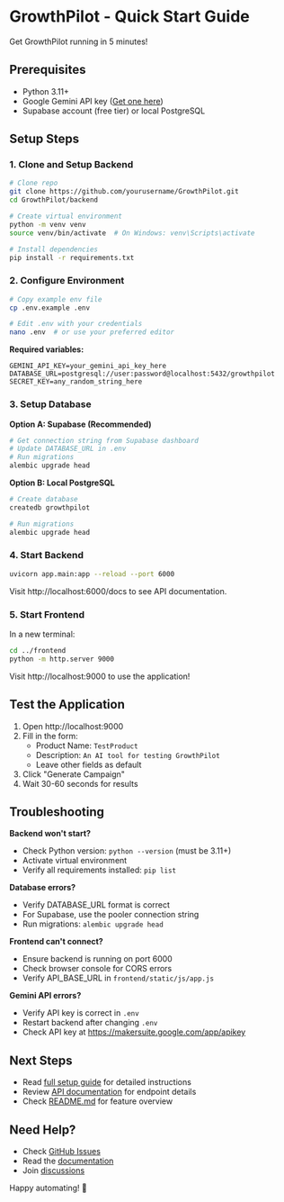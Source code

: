 # GrowthPilot - Quick Start Guide

Get GrowthPilot running in 5 minutes!

## Prerequisites

- Python 3.11+
- Google Gemini API key ([Get one here](https://makersuite.google.com/app/apikey))
- Supabase account (free tier) or local PostgreSQL

## Setup Steps

### 1. Clone and Setup Backend

```bash
# Clone repo
git clone https://github.com/yourusername/GrowthPilot.git
cd GrowthPilot/backend

# Create virtual environment
python -m venv venv
source venv/bin/activate  # On Windows: venv\Scripts\activate

# Install dependencies
pip install -r requirements.txt
```

### 2. Configure Environment

```bash
# Copy example env file
cp .env.example .env

# Edit .env with your credentials
nano .env  # or use your preferred editor
```

**Required variables:**
```env
GEMINI_API_KEY=your_gemini_api_key_here
DATABASE_URL=postgresql://user:password@localhost:5432/growthpilot
SECRET_KEY=any_random_string_here
```

### 3. Setup Database

**Option A: Supabase (Recommended)**
```bash
# Get connection string from Supabase dashboard
# Update DATABASE_URL in .env
# Run migrations
alembic upgrade head
```

**Option B: Local PostgreSQL**
```bash
# Create database
createdb growthpilot

# Run migrations
alembic upgrade head
```

### 4. Start Backend

```bash
uvicorn app.main:app --reload --port 6000
```

Visit http://localhost:6000/docs to see API documentation.

### 5. Start Frontend

In a new terminal:

```bash
cd ../frontend
python -m http.server 9000
```

Visit http://localhost:9000 to use the application!

## Test the Application

1. Open http://localhost:9000
2. Fill in the form:
   - Product Name: `TestProduct`
   - Description: `An AI tool for testing GrowthPilot`
   - Leave other fields as default
3. Click "Generate Campaign"
4. Wait 30-60 seconds for results

## Troubleshooting

**Backend won't start?**
- Check Python version: `python --version` (must be 3.11+)
- Activate virtual environment
- Verify all requirements installed: `pip list`

**Database errors?**
- Verify DATABASE_URL format is correct
- For Supabase, use the pooler connection string
- Run migrations: `alembic upgrade head`

**Frontend can't connect?**
- Ensure backend is running on port 6000
- Check browser console for CORS errors
- Verify API_BASE_URL in `frontend/static/js/app.js`

**Gemini API errors?**
- Verify API key is correct in `.env`
- Restart backend after changing `.env`
- Check API key at https://makersuite.google.com/app/apikey

## Next Steps

- Read [full setup guide](docs/SETUP.md) for detailed instructions
- Review [API documentation](docs/API.md) for endpoint details
- Check [README.md](README.md) for feature overview

## Need Help?

- Check [GitHub Issues](https://github.com/yourusername/GrowthPilot/issues)
- Read the [documentation](docs/)
- Join [discussions](https://github.com/yourusername/GrowthPilot/discussions)

Happy automating! 🚀
